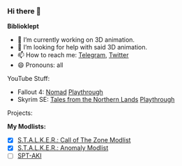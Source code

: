 ### Hi there 👋

**Biblioklept**

- 🔭 I’m currently working on 3D animation.
- 🤔 I’m looking for help with said 3D animation.
- 📫 How to reach me: [Telegram](https://t.me/biblioklept), [Twitter](https://twitter.com/bookstealing)
- 😄 Pronouns: all

YouTube Stuff:

- Fallout 4: [Nomad](https://github.com/JanuarySnow/Nomad) [Playthrough](https://www.youtube.com/playlist?list=PLr73nzbWoFRf0WQh94S6-PUfYYqdX9s8q)
- Skyrim SE: [Tales from the Northern Lands](https://eziothedeadpoet.github.io/Tales-from-the-Northern-Lands/) [Playthrough](https://raw.githubusercontent.com/Biblioklept/biblioklept/main/img/soon.png)

Projects:


  **My Modlists:**

- [x] [S.T.A.L.K.E.R.: Call of The Zone Modlist](https://biblioklept.github.io/2021/call-of-the-old-zone)
- [x] [S.T.A.L.K.E.R.: Anomaly Modlist](https://biblioklept.github.io/JOURNEY)
- [ ] [SPT-AKI]()

